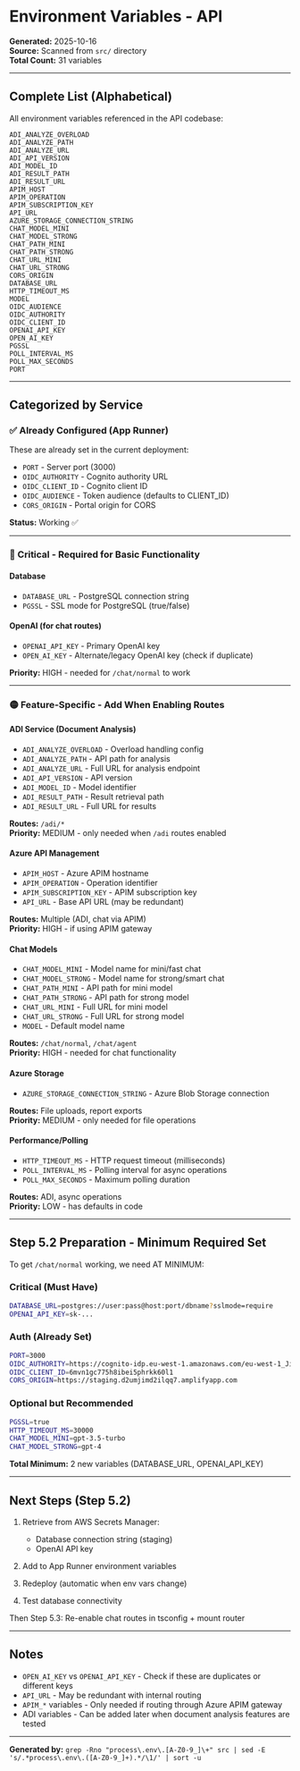 # Environment Variables - API

**Generated:** 2025-10-16  
**Source:** Scanned from `src/` directory  
**Total Count:** 31 variables

---

## Complete List (Alphabetical)

All environment variables referenced in the API codebase:

```
ADI_ANALYZE_OVERLOAD
ADI_ANALYZE_PATH
ADI_ANALYZE_URL
ADI_API_VERSION
ADI_MODEL_ID
ADI_RESULT_PATH
ADI_RESULT_URL
APIM_HOST
APIM_OPERATION
APIM_SUBSCRIPTION_KEY
API_URL
AZURE_STORAGE_CONNECTION_STRING
CHAT_MODEL_MINI
CHAT_MODEL_STRONG
CHAT_PATH_MINI
CHAT_PATH_STRONG
CHAT_URL_MINI
CHAT_URL_STRONG
CORS_ORIGIN
DATABASE_URL
HTTP_TIMEOUT_MS
MODEL
OIDC_AUDIENCE
OIDC_AUTHORITY
OIDC_CLIENT_ID
OPENAI_API_KEY
OPEN_AI_KEY
PGSSL
POLL_INTERVAL_MS
POLL_MAX_SECONDS
PORT
```

---

## Categorized by Service

### ✅ Already Configured (App Runner)
These are already set in the current deployment:

- `PORT` - Server port (3000)
- `OIDC_AUTHORITY` - Cognito authority URL
- `OIDC_CLIENT_ID` - Cognito client ID
- `OIDC_AUDIENCE` - Token audience (defaults to CLIENT_ID)
- `CORS_ORIGIN` - Portal origin for CORS

**Status:** Working ✅

---

### 🔴 Critical - Required for Basic Functionality

#### Database
- `DATABASE_URL` - PostgreSQL connection string
- `PGSSL` - SSL mode for PostgreSQL (true/false)

#### OpenAI (for chat routes)
- `OPENAI_API_KEY` - Primary OpenAI key
- `OPEN_AI_KEY` - Alternate/legacy OpenAI key (check if duplicate)

**Priority:** HIGH - needed for `/chat/normal` to work

---

### 🟡 Feature-Specific - Add When Enabling Routes

#### ADI Service (Document Analysis)
- `ADI_ANALYZE_OVERLOAD` - Overload handling config
- `ADI_ANALYZE_PATH` - API path for analysis
- `ADI_ANALYZE_URL` - Full URL for analysis endpoint
- `ADI_API_VERSION` - API version
- `ADI_MODEL_ID` - Model identifier
- `ADI_RESULT_PATH` - Result retrieval path
- `ADI_RESULT_URL` - Full URL for results

**Routes:** `/adi/*`  
**Priority:** MEDIUM - only needed when `/adi` routes enabled

#### Azure API Management
- `APIM_HOST` - Azure APIM hostname
- `APIM_OPERATION` - Operation identifier
- `APIM_SUBSCRIPTION_KEY` - APIM subscription key
- `API_URL` - Base API URL (may be redundant)

**Routes:** Multiple (ADI, chat via APIM)  
**Priority:** HIGH - if using APIM gateway

#### Chat Models
- `CHAT_MODEL_MINI` - Model name for mini/fast chat
- `CHAT_MODEL_STRONG` - Model name for strong/smart chat
- `CHAT_PATH_MINI` - API path for mini model
- `CHAT_PATH_STRONG` - API path for strong model
- `CHAT_URL_MINI` - Full URL for mini model
- `CHAT_URL_STRONG` - Full URL for strong model
- `MODEL` - Default model name

**Routes:** `/chat/normal`, `/chat/agent`  
**Priority:** HIGH - needed for chat functionality

#### Azure Storage
- `AZURE_STORAGE_CONNECTION_STRING` - Azure Blob Storage connection

**Routes:** File uploads, report exports  
**Priority:** MEDIUM - only needed for file operations

#### Performance/Polling
- `HTTP_TIMEOUT_MS` - HTTP request timeout (milliseconds)
- `POLL_INTERVAL_MS` - Polling interval for async operations
- `POLL_MAX_SECONDS` - Maximum polling duration

**Routes:** ADI, async operations  
**Priority:** LOW - has defaults in code

---

## Step 5.2 Preparation - Minimum Required Set

To get `/chat/normal` working, we need AT MINIMUM:

### Critical (Must Have)
```bash
DATABASE_URL=postgres://user:pass@host:port/dbname?sslmode=require
OPENAI_API_KEY=sk-...
```

### Auth (Already Set)
```bash
PORT=3000
OIDC_AUTHORITY=https://cognito-idp.eu-west-1.amazonaws.com/eu-west-1_JiQF0xM04
OIDC_CLIENT_ID=6mvn1gc775h8ibei5phrkk60l1
CORS_ORIGIN=https://staging.d2umjimd2ilqq7.amplifyapp.com
```

### Optional but Recommended
```bash
PGSSL=true
HTTP_TIMEOUT_MS=30000
CHAT_MODEL_MINI=gpt-3.5-turbo
CHAT_MODEL_STRONG=gpt-4
```

**Total Minimum:** 2 new variables (DATABASE_URL, OPENAI_API_KEY)

---

## Next Steps (Step 5.2)

1. Retrieve from AWS Secrets Manager:
   - Database connection string (staging)
   - OpenAI API key

2. Add to App Runner environment variables

3. Redeploy (automatic when env vars change)

4. Test database connectivity

Then Step 5.3: Re-enable chat routes in tsconfig + mount router

---

## Notes

- `OPEN_AI_KEY` vs `OPENAI_API_KEY` - Check if these are duplicates or different keys
- `API_URL` - May be redundant with internal routing
- `APIM_*` variables - Only needed if routing through Azure APIM gateway
- ADI variables - Can be added later when document analysis features are tested

---

**Generated by:** `grep -Rno "process\.env\.[A-Z0-9_]\+" src | sed -E 's/.*process\.env\.([A-Z0-9_]+).*/\1/' | sort -u`

